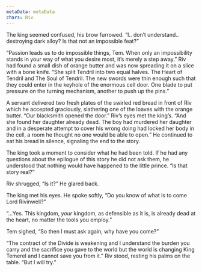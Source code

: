 ```yaml
---
metaData: metaData
chars: Riv
---
```


The king seemed confused, his brow furrowed. “I.. don’t understand..  destroying dark alloy? Is that not an impossible feat?”

“Passion leads us to do impossible things, Tem. When only an impossibility stands in your way of what you desire most, it’s merely a step away.” Riv had found a small dish of orange butter and was now spreading it on a slice with a bone knife. “She split Tendril into two equal halves. The Heart of Tendril and The Soul of Tendril. The new swords were thin enough such that they could enter in the keyhole of the enormous cell door. One blade to put pressure on the turning mechanism, another to push up the pins.”

A servant delivered two fresh plates of the swirled red bread in front of Riv which he accepted graciously, slathering one of the loaves with the orange butter. “Our blacksmith opened the door.” Riv’s eyes met the king’s. “And she found her daughter already dead. The boy had murdered her daughter and in a desperate attempt to cover his wrong doing had locked her body in the cell, a room he thought no one would be able to open.” He continued to eat his bread in silence, signaling the end to the story.

The king took a moment to consider what he had been told. If he had any questions about the epilogue of this story he did not ask them, he understood that nothing would have happened to the little prince. “Is that story real?”

Riv shrugged, “Is it?” He glared back. 

The king met his eyes. He spoke softly,  “Do you know of what is to come Lord Rivinwell?”

“...Yes. This kingdom, *your* kingdom, as defensible as it is, is already dead at the heart, no matter the tools you employ.”

Tem sighed, “So then I must ask again, why have you come?”

“The contract of the Divide is weakening and I understand the burden you carry and the sacrifice you gave to the world but the world is changing King Temerel and I cannot save you from it.” Riv stood, resting his palms on the table. “But I will try.”